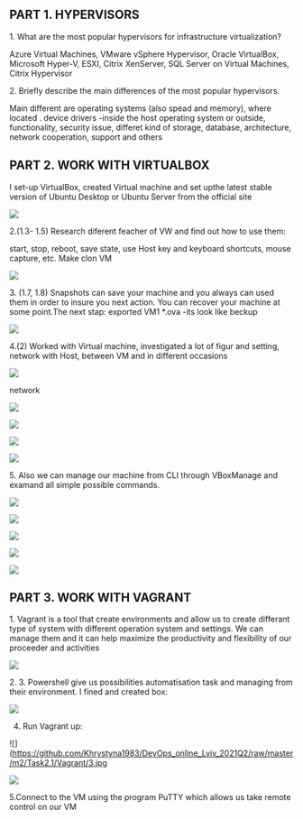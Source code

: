 <h2>PART 1. HYPERVISORS </h2>
<p> 1.	What are the most popular hypervisors for infrastructure virtualization?</p>
<p>Azure Virtual Machines, VMware vSphere Hypervisor, Oracle VirtualBox, Microsoft Hyper-V,  ESXI, Citrix XenServer, 
SQL Server on Virtual Machines, Citrix Hypervisor</p>

<p>2.	Briefly describe the main differences of the most popular hypervisors. </p>
<p>Main different are  operating systems  (also spead and memory), where located . device drivers -inside the host operating system or outside, functionality, security issue, differet kind of storage, database, architecture, network cooperation, support and others</p>

<h2>PART 2. WORK WITH VIRTUALBOX</h2>
<p>  I set-up  VirtualBox, created Virtual machine and set upthe latest stable version of Ubuntu Desktop or Ubuntu Server from the official site  </p>

![](https://github.com/Khrystyna1983/DevOps_online_Lviv_2021Q2/raw/master/m2/Task2.1/Scrins/VM.jpg)

<p>2.(1.3- 1.5) Research diferent feacher  of VW and find out how to use them:

 
start, stop, reboot, save state, use Host key and keyboard shortcuts, mouse capture, etc.  Make clon VM </p>

![](https://github.com/Khrystyna1983/DevOps_online_Lviv_2021Q2/raw/master/m2/Task2.1/Scrins/Дод.jpg)

<p>3. (1.7, 1.8)   Snapshots  can save your machine and you always can used them  in order to insure you next action. You can recover your machine at some point.The next stap: exported VM1 *.ova -its look like beckup  </p>

![](https://github.com/Khrystyna1983/DevOps_online_Lviv_2021Q2/raw/master/m2/Task2.1/Scrins/Зрізи.jpg)
  
<p> 4.(2) Worked with Virtual machine, investigated a lot of figur and setting, network with Host, between VM and in different occasions </p>


![](https://github.com/Khrystyna1983/DevOps_online_Lviv_2021Q2/raw/master/m2/Task2.1/Scrins/USB.jpg)

<p> network </p>

![](https://github.com/Khrystyna1983/DevOps_online_Lviv_2021Q2/raw/master/m2/Task2.1/Scrins/network.jpg)

![](https://github.com/Khrystyna1983/DevOps_online_Lviv_2021Q2/raw/master/m2/Task2.1/Scrins/nettools.jpg)

![](https://github.com/Khrystyna1983/DevOps_online_Lviv_2021Q2/raw/master/m2/Task2.1/Scrins/ping.jpg)

![](https://github.com/Khrystyna1983/DevOps_online_Lviv_2021Q2/raw/master/m2/Task2.1/Scrins/спільнітеки.jpg)

<p> 5. Also we can manage our machine from CLI through VBoxManage and examand all simple possible commands.  </p>

![](https://github.com/Khrystyna1983/DevOps_online_Lviv_2021Q2/raw/master/m2/Task2.1/Scrins/Cli.jpg)


![](https://github.com/Khrystyna1983/DevOps_online_Lviv_2021Q2/raw/master/m2/Task2.1/Scrins/cmd3.jpg)

![](https://github.com/Khrystyna1983/DevOps_online_Lviv_2021Q2/raw/master/m2/Task2.1/Scrins/cmd55.jpg)


![](https://github.com/Khrystyna1983/DevOps_online_Lviv_2021Q2/raw/master/m2/Task2.1/Scrins/cmd55.jpg)

![](https://github.com/Khrystyna1983/DevOps_online_Lviv_2021Q2/raw/master/m2/Task2.1/Scrins/cli2.jpg)


<h2>PART 3. WORK WITH VAGRANT     </h2>

<p> 1. Vagrant is a tool that create environments and allow us to create differant type of system with different operation system and settings. We can manage them and it can  help maximize the productivity and flexibility of our proceeder and activities  </p>

![](https://github.com/Khrystyna1983/DevOps_online_Lviv_2021Q2/raw/master/m2/Task2.1/Vagrant/vagrantsetup.jpg)

<p>2. 3. Powershell give us possibilities automatisation task and managing from their environment.
 I fined and created box:</p>
 
 ![](https://github.com/Khrystyna1983/DevOps_online_Lviv_2021Q2/raw/master/m2/Task2.1/Vagrant/установкабокса.jpg)
 
 4. Run Vagrant up:

 ![](https://github.com/Khrystyna1983/DevOps_online_Lviv_2021Q2/raw/master/m2/Task2.1/Vagrant/3.jpg
 
 ![](https://github.com/Khrystyna1983/DevOps_online_Lviv_2021Q2/raw/master/m2/Task2.1/Vagrant/vagrantup.jpg)
 
 5.Connect to the VM using the program PuTTY which allows us take remote control on our VM
 



















<p>    </p>
<p>    </p>
<p>    </p>




